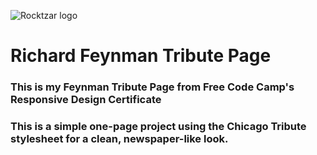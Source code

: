 ![Rocktzar logo](https://res.cloudinary.com/mpauldesigns/image/upload/c_scale,q_100,w_200/v1540421311/rocktzar_red.png)

# Richard Feynman Tribute Page

### This is my Feynman Tribute Page from Free Code Camp's Responsive Design Certificate 

### This is a simple one-page project using the Chicago Tribute stylesheet for a clean, newspaper-like look.
